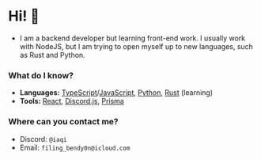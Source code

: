 # Hi! 👋

- I am a backend developer but learning front-end work. I usually work with NodeJS, but I am trying to open myself up to new languages, such as Rust and Python.

### What do I know?
  - **Languages:** [TypeScript](https://typescriptlang.org)/[JavaScript](https://developer.mozilla.org/en-US/docs/Web/JavaScript), [Python](https://www.python.org), [Rust](https://www.rust-lang.org/) (learning)
  - **Tools:** [React](https://react.dev), [Discord.js](https://discord.js.org/), [Prisma](https://www.prisma.io/)

### Where can you contact me?
  - Discord: `@iaqi`
  - Email: `filing_bendy0n@icloud.com`
